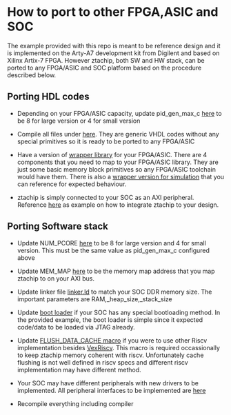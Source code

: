 # How to port to other FPGA,ASIC and SOC

The example provided with this repo is meant to be reference design and it is implemented on the Arty-A7 development kit from Digilent and based on Xilinx Artix-7 FPGA. However ztachip, both SW and HW stack, can be ported to any FPGA/ASIC and SOC platform based on the procedure described below. 

## Porting HDL codes


- Depending on your FPGA/ASIC capacity, update pid_gen_max_c [here](../HW/src/config.vhd) to be 8 for large version or 4 for small version


- Compile all files under [here](../HW/src). They are generic VHDL codes without any special primitives so it is ready to be ported to any FPGA/ASIC


- Have a version of [wrapper library](../HW/platform) for your FPGA/ASIC. There are 4 components that you need to map to your FPGA/ASIC library. They are just some basic memory block primitives so any FPGA/ASIC toolchain would have them. There is also a [wrapper version for simulation](../HW/platform/simulation) that you can reference for expected behaviour.


- ztachip is simply connected to your SOC as an AXI peripheral. Reference [here](../HW/examples/GHRD/main.v) as example on how to integrate ztachip to your design.


## Porting Software stack


- Update NUM_PCORE [here](../SW/base/zta.h) to be 8 for large version and 4 for small version. This must be the same value as pid_gen_max_c configured above


- Update MEM_MAP [here](../SW/base/zta.h) to be the memory map address that you map ztachip to on your AXI bus.


- Update linker file [linker.ld](../SW/linker.ld) to match your SOC DDR memory size. The important parameters are RAM,_heap_size,_stack_size


- Update [boot loader](../SW/base/crt.S) if your SOC has any special bootloading method. In the provided example, the boot loader is simple since it expected code/data to be loaded via JTAG already.


- Update [FLUSH_DATA_CACHE macro](../SW/src/soc.h) if you were to use other Riscv implementation besides [VexRiscv](https://github.com/SpinalHDL/VexRiscv). This macro is required occassionally to keep ztachip memory coherent with riscv. Unfortunately cache flushing is not well defined in riscv specs and different riscv implementation
may have different method.


- Your SOC may have different peripherals with new drivers to be implemented. All peripheral interfaces to be implemented are [here](../SW/src/soc.cpp)


- Recompile everything including compiler
 

